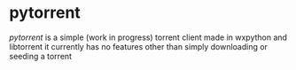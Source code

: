 # pytorrent
_pytorrent_ is a simple (work in progress) torrent client made in wxpython and libtorrent it currently has no features other than simply downloading or seeding a torrent